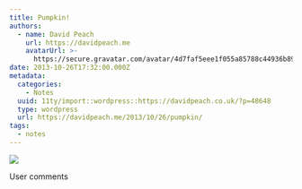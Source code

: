 ```yaml
---
title: Pumpkin!
authors:
  - name: David Peach
    url: https://davidpeach.me
    avatarUrl: >-
      https://secure.gravatar.com/avatar/4d7faf5eee1f055a85788c44936b8995eaab6dfb004e7854ec747ccb272e91ee?s=96&d=mm&r=g
date: 2013-10-26T17:32:00.000Z
metadata:
  categories:
    - Notes
  uuid: 11ty/import::wordpress::https://davidpeach.co.uk/?p=48648
  type: wordpress
  url: https://davidpeach.me/2013/10/26/pumpkin/
tags:
  - notes
---
```

[![](/assets/20131026_193026-scaled-1-2048x-Sc6MKWY1qeCV.jpg)](/assets/20131026_193026-scaled-1-2048x-Sc6MKWY1qeCV.jpg)

User comments